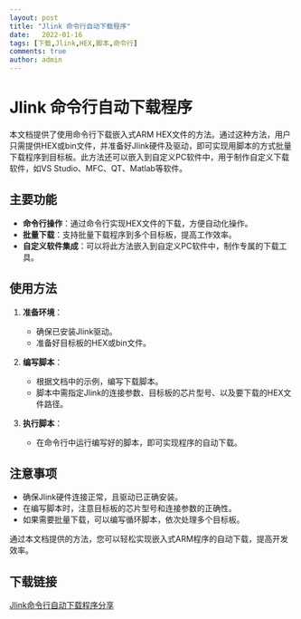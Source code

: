 ```yaml
---
layout: post
title: "Jlink 命令行自动下载程序"
date:   2022-01-16
tags: [下载,Jlink,HEX,脚本,命令行]
comments: true
author: admin
---
```

# Jlink 命令行自动下载程序

本文档提供了使用命令行下载嵌入式ARM HEX文件的方法。通过这种方法，用户只需提供HEX或bin文件，并准备好Jlink硬件及驱动，即可实现用脚本的方式批量下载程序到目标板。此方法还可以嵌入到自定义PC软件中，用于制作自定义下载软件，如VS Studio、MFC、QT、Matlab等软件。

## 主要功能

- **命令行操作**：通过命令行实现HEX文件的下载，方便自动化操作。
- **批量下载**：支持批量下载程序到多个目标板，提高工作效率。
- **自定义软件集成**：可以将此方法嵌入到自定义PC软件中，制作专属的下载工具。

## 使用方法

1. **准备环境**：
   - 确保已安装Jlink驱动。
   - 准备好目标板的HEX或bin文件。

2. **编写脚本**：
   - 根据文档中的示例，编写下载脚本。
   - 脚本中需指定Jlink的连接参数、目标板的芯片型号、以及要下载的HEX文件路径。

3. **执行脚本**：
   - 在命令行中运行编写好的脚本，即可实现程序的自动下载。

## 注意事项

- 确保Jlink硬件连接正常，且驱动已正确安装。
- 在编写脚本时，注意目标板的芯片型号和连接参数的正确性。
- 如果需要批量下载，可以编写循环脚本，依次处理多个目标板。

通过本文档提供的方法，您可以轻松实现嵌入式ARM程序的自动下载，提高开发效率。

## 下载链接

[Jlink命令行自动下载程序分享](https://pan.quark.cn/s/9e2ffeb970c7)